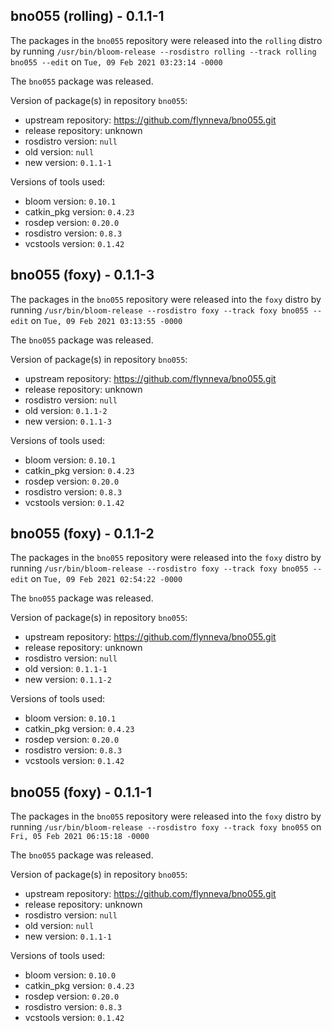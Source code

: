 ## bno055 (rolling) - 0.1.1-1

The packages in the `bno055` repository were released into the `rolling` distro by running `/usr/bin/bloom-release --rosdistro rolling --track rolling bno055 --edit` on `Tue, 09 Feb 2021 03:23:14 -0000`

The `bno055` package was released.

Version of package(s) in repository `bno055`:

- upstream repository: https://github.com/flynneva/bno055.git
- release repository: unknown
- rosdistro version: `null`
- old version: `null`
- new version: `0.1.1-1`

Versions of tools used:

- bloom version: `0.10.1`
- catkin_pkg version: `0.4.23`
- rosdep version: `0.20.0`
- rosdistro version: `0.8.3`
- vcstools version: `0.1.42`


## bno055 (foxy) - 0.1.1-3

The packages in the `bno055` repository were released into the `foxy` distro by running `/usr/bin/bloom-release --rosdistro foxy --track foxy bno055 --edit` on `Tue, 09 Feb 2021 03:13:55 -0000`

The `bno055` package was released.

Version of package(s) in repository `bno055`:

- upstream repository: https://github.com/flynneva/bno055.git
- release repository: unknown
- rosdistro version: `null`
- old version: `0.1.1-2`
- new version: `0.1.1-3`

Versions of tools used:

- bloom version: `0.10.1`
- catkin_pkg version: `0.4.23`
- rosdep version: `0.20.0`
- rosdistro version: `0.8.3`
- vcstools version: `0.1.42`


## bno055 (foxy) - 0.1.1-2

The packages in the `bno055` repository were released into the `foxy` distro by running `/usr/bin/bloom-release --rosdistro foxy --track foxy bno055 --edit` on `Tue, 09 Feb 2021 02:54:22 -0000`

The `bno055` package was released.

Version of package(s) in repository `bno055`:

- upstream repository: https://github.com/flynneva/bno055.git
- release repository: unknown
- rosdistro version: `null`
- old version: `0.1.1-1`
- new version: `0.1.1-2`

Versions of tools used:

- bloom version: `0.10.1`
- catkin_pkg version: `0.4.23`
- rosdep version: `0.20.0`
- rosdistro version: `0.8.3`
- vcstools version: `0.1.42`


## bno055 (foxy) - 0.1.1-1

The packages in the `bno055` repository were released into the `foxy` distro by running `/usr/bin/bloom-release --rosdistro foxy --track foxy bno055` on `Fri, 05 Feb 2021 06:15:18 -0000`

The `bno055` package was released.

Version of package(s) in repository `bno055`:

- upstream repository: https://github.com/flynneva/bno055.git
- release repository: unknown
- rosdistro version: `null`
- old version: `null`
- new version: `0.1.1-1`

Versions of tools used:

- bloom version: `0.10.0`
- catkin_pkg version: `0.4.23`
- rosdep version: `0.20.0`
- rosdistro version: `0.8.3`
- vcstools version: `0.1.42`


